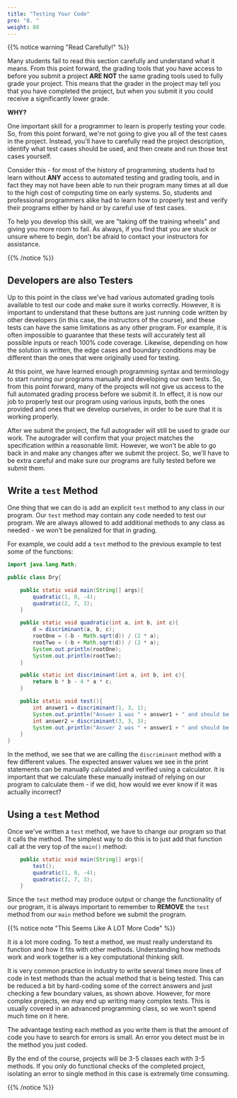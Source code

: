```yaml
---
title: "Testing Your Code"
pre: "8. "
weight: 80
---
```


{{% notice warning "Read Carefully!" %}}

Many students fail to read this section carefully and understand what it means. From this point forward, the grading tools that you have access to before you submit a project **ARE NOT** the same grading tools used to fully grade your project. This means that the grader in the project may tell you that you have completed the project, but when you submit it you could receive a significantly lower grade.

**WHY?**

One important skill for a programmer to learn is properly testing your code. So, from this point forward, we're not going to give you all of the test cases in the project. Instead, you'll have to carefully read the project description, identify what test cases should be used, and then create and run those test cases yourself. 

Consider this - for most of the history of programming, students had to learn without **ANY** access to automated testing and grading tools, and in fact they may not have been able to run their program many times at all due to the high cost of computing time on early systems. So, students and professional programmers alike had to learn how to properly test and verify their programs either by hand or by careful use of test cases. 

To help you develop this skill, we are "taking off the training wheels" and giving you more room to fail. As always, if you find that you are stuck or unsure where to begin, don't be afraid to contact your instructors for assistance. 

{{% /notice %}}

## Developers are also Testers

Up to this point in the class we've had various automated grading tools available to test our code and make sure it works correctly. However, it is important to understand that these buttons are just running code written by other developers (in this case, the instructors of the course), and these tests can have the same limitations as any other program. For example, it is often impossible to guarantee that these tests will accurately test all possible inputs or reach 100% code coverage. Likewise, depending on how the solution is written, the edge cases and boundary conditions may be different than the ones that were originally used for testing. 

At this point, we have learned enough programming syntax and terminology to start running our programs manually and developing our own tests. So, from this point forward, many of the projects will not give us access to the full automated grading process before we submit it. In effect, it is now our job to properly test our program using various inputs, both the ones provided and ones that we develop ourselves, in order to be sure that it is working properly. 

After we submit the project, the full autograder will still be used to grade our work. The autograder will confirm that your project matches the specification within a reasonable limit. However, we won't be able to go back in and make any changes after we submit the project. So, we'll have to be extra careful and make sure our programs are fully tested before we submit them.

## Write a `test` Method

One thing that we can do is add an explicit `test` method to any class in our program. Our `test` method may contain any code needed to test our program. We are always allowed to add additional methods to any class as needed - we won't be penalized for that in grading.

For example, we could add a `test` method to the previous example to test some of the functions:

```java
import java.lang.Math;

public class Dry{

    public static void main(String[] args){
        quadratic(1, 0, -4);
        quadratic(2, 7, 3);
    }

    public static void quadratic(int a, int b, int c){
        d = discriminant(a, b, c);
        rootOne = (-b - Math.sqrt(d)) / (2 * a);
        rootTwo = (-b + Math.sqrt(d)) / (2 * a);
        System.out.println(rootOne);
        System.out.println(rootTwo);
    }

    public static int discriminant(int a, int b, int c){
        return b * b - 4 * a * c;
    }

    public static void test(){
        int answer1 = discriminant(1, 3, 1);
        System.out.println("Answer 1 was " + answer1 + " and should be 5");
        int answer2 = discriminant(3, 3, 3);
        System.out.println("Answer 2 was " + answer1 + " and should be 27");
    }
}
```

In the method, we see that we are calling the `discriminant` method with a few different values. The expected answer values we see in the print statements can be manually calculated and verified using a calculator. It is important that we calculate these manually instead of relying on our program to calculate them - if we did, how would we ever know if it was actually incorrect?

## Using a `test` Method

Once we've written a `test` method, we have to change our program so that it calls the method. The simplest way to do this is to just add that function call at the very top of the `main()` method:

```java
    public static void main(String[] args){
        test();
        quadratic(1, 0, -4);
        quadratic(2, 7, 3);
    }
```

Since the `test` method may produce output or change the functionality of our program, it is always important to remember to **REMOVE** the `test` method from our `main` method before we submit the program. 

{{% notice note "This Seems Like A LOT More Code" %}}

It _is_ a lot more coding.  To test a method, we must really understand its function and how it fits with other methods.  Understanding how methods work and work together is a key computational thinking skill.

It is very common practice in industry to write several times more lines of code in test methods than the actual method that is being tested. This can be reduced a bit by hard-coding some of the correct answers and just checking a few boundary values, as shown above. However, for more complex projects, we may end up writing many complex tests. This is usually covered in an advanced programming class, so we won't spend much time on it here.

The advantage testing each method as you write them is that the amount of code you have to search for errors is small.  An error you detect must be in the method you just coded. 

By the end of the course, projects will be 3-5 classes each with 3-5 methods. If you only do functional checks of the completed project, isolating an error to single method in this case is extremely time consuming.  

{{% /notice %}}
